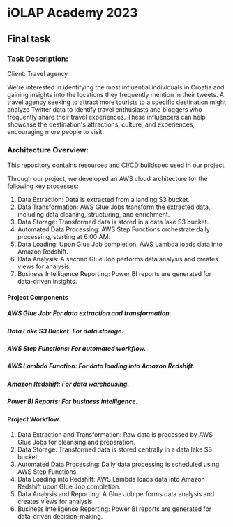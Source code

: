 # iOLAP Academy 2023

## Final task

### Task Description:

Client: Travel agency

We're interested in identifying the most influential individuals in Croatia and gaining insights into the locations they frequently mention in their tweets.
A travel agency seeking to attract more tourists to a specific destination might analyze Twitter data to identify travel enthusiasts and bloggers who frequently share their travel experiences.
These influencers can help showcase the destination's attractions, culture, and experiences, encouraging more people to visit.

### Architecture Overview:

This repository contains resources and CI/CD buildspec used in our project.

Through our project, we developed an AWS cloud architecture for the following key processes:

1. Data Extraction: Data is extracted from a landing S3 bucket.
2. Data Transformation: AWS Glue Jobs transform the extracted data, including data cleaning, structuring, and enrichment.
3. Data Storage: Transformed data is stored in a data lake S3 bucket.
4. Automated Data Processing: AWS Step Functions orchestrate daily processing, starting at 6:00 AM.
5. Data Loading: Upon Glue Job completion, AWS Lambda loads data into Amazon Redshift.
6. Data Analysis: A second Glue Job performs data analysis and creates views for analysis.
7. Business Intelligence Reporting: Power BI reports are generated for data-driven insights.

#### Project Components

##### AWS Glue Job: For data extraction and transformation.

##### Data Lake S3 Bucket: For data storage.

##### AWS Step Functions: For automated workflow.

##### AWS Lambda Function: For data loading into Amazon Redshift.

##### Amazon Redshift: For data warehousing.

##### Power BI Reports: For business intelligence.

#### Project Workflow

1. Data Extraction and Transformation: Raw data is processed by AWS Glue Jobs for cleansing and preparation.
2. Data Storage: Transformed data is stored centrally in a data lake S3 bucket.
3. Automated Data Processing: Daily data processing is scheduled using AWS Step Functions.
4. Data Loading into Redshift: AWS Lambda loads data into Amazon Redshift upon Glue Job completion.
5. Data Analysis and Reporting: A Glue Job performs data analysis and creates views for analysis.
6. Business Intelligence Reporting: Power BI reports are generated for data-driven decision-making.
